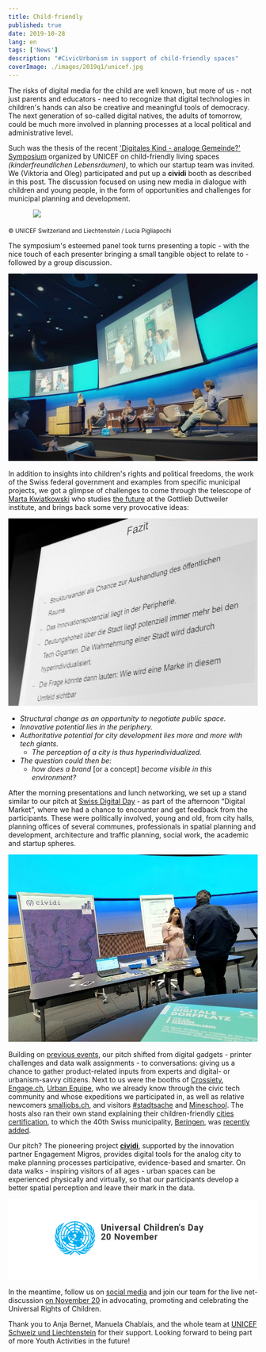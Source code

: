 ```yaml
---
title: Child-friendly
published: true
date: 2019-10-28
lang: en
tags: ['News']
description: "#CivicUrbanism in support of child-friendly spaces"
coverImage: ./images/2019q1/unicef.jpg
---
```


The risks of digital media for the child are well known, but more of us - not just parents and educators - need to recognize that digital technologies in children's hands can also be creative and meaningful tools of democracy. The next generation of so-called digital natives, the adults of tomorrow, could be much more involved in planning processes at a local political and administrative level.

Such was the thesis of the recent ['Digitales Kind - analoge Gemeinde?' Symposium](https://www.unicef.ch/de/ueber-unicef/aktuell/veranstaltungen/2019-10-28/digitales-kind-analoge-gemeinde) organized by UNICEF on child-friendly living spaces _(kinderfreundlichen Lebensräumen)_, to which our startup team was invited. We (Viktoria and Oleg) participated and put up a **cividi** booth as described in this post. The discussion focused on using new media in dialogue with children and young people, in the form of opportunities and challenges for municipal planning and development.

<img src="https://www.unicef.ch/sites/default/files/styles/primer_content_xl/public/2019-09/kfl-tagung-2019.jpg" hspace="50">

<small>© UNICEF Switzerland and Liechtenstein / Lucia Pigliapochi</small>

The symposium's esteemed panel took turns presenting a topic - with the nice touch of each presenter bringing a small tangible object to relate to - followed by a group discussion.

![](./images/2019q1/unicef-20191028_105104-01.jpg)

In addition to insights into children's rights and political freedoms, the work of the Swiss federal government and examples from specific municipal projects, we got a glimpse of challenges to come through the telescope of [Marta Kwiatkowski](https://www.gdi.ch/en/kwiatkowski-schenk-marta) who studies [the future](https://www.gdi.ch/de/publikationen/studien-buecher/future-public-space) at the Gottlieb Duttweiler institute, and brings back some very provocative ideas:

![](./images/2019q1/unicef-20191028_121125.jpg)

- _Structural change as an opportunity to negotiate public space._
- _Innovative potential lies in the periphery._
- _Authoritative potential for city development lies more and more with tech giants._
  - _The perception of a city is thus hyperindividualized._
- _The question could then be:_
  - _how does a brand_ [or a concept] _become visible in this environment?_

After the morning presentations and lunch networking, we set up a stand similar to our pitch at [Swiss Digital Day](https://cividi.be/blog/en/2019-09-03) - as part of the afternoon “Digital Market”, where we had a chance to encounter and get feedback from the participants. These were politically involved, young and old, from city halls, planning offices of several communes, professionals in spatial planning and development, architecture and traffic planning, social work, the academic and startup spheres.

![](./images/2019q1/unicef-20191028_160023.jpg)

Building on [previous events](https://cividi.be/blog/en/2019-09-03), our pitch shifted from digital gadgets - printer challenges and data walk assignments - to conversations: giving us a chance to gather product-related inputs from experts and digital- or urbanism-savvy citizens. Next to us were the booths of [Crossiety](https://www.crossiety.ch/), [Engage.ch](https://www.engage.ch/), [Urban Equipe](https://www.urban-equipe.ch/), who we already know through the civic tech community and whose expeditions we participated in, as well as relative newcomers [smalljobs.ch](http://smalljobs.ch/), and visitors [#stadtsache](https://stadtsache.de/) and [Mineschool](https://prezi.com/ybw0x48lzavj/minecraft-als-e-partizipations-tool/). The hosts also ran their own stand explaining their children-friendly [cities certification](https://www.unicef.ch/de/unsere-arbeit/schweiz-liechtenstein/kinderfreundliche-gemeinde), to which the 40th Swiss municipality, [Beringen](https://en.wikipedia.org/wiki/Beringen,_Switzerland), was [recently added](https://www.unicef.ch/de/ueber-unicef/aktuell/medienmitteilungen/2019-06-29/beringen-erhalt-als-40-kinderfreundliche).

Our pitch? The pioneering project **[cividi](https://cividi.ch)**, supported by the innovation partner Engagement Migros, provides digital tools for the analog city to make planning processes participative, evidence-based and smarter. On data walks - inspiring visitors of all ages - urban spaces can be experienced physically and virtually, so that our participants develop a better spatial perception and leave their mark in the data.

![](./images/2019q1/unicef-un.png)

In the meantime, follow us on [social media](https://twitter.com/cividitech) and join our team for the live net-discussion [on November 20](https://www.un.org/en/events/childrenday/) in advocating, promoting and celebrating the Universal Rights of Children.

Thank you to Anja Bernet, Manuela Chablais, and the whole team at [UNICEF Schweiz und Liechtenstein](https://unicef.ch) for their support. Looking forward to being part of more Youth Activities in the future!
